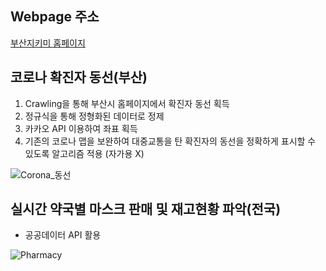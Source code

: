 ## Webpage 주소

[부산지키미 홈페이지](www.busanjikimi.com)

## 코로나 확진자 동선(부산)

1. Crawling을 통해 부산시 홈페이지에서 확진자 동선 획득
2. 정규식을 통해 정형화된 데이터로 정제
3. 카카오 API 이용하여 좌표 획득
4. 기존의 코로나 맵을 보완하여 대중교통을 탄 확진자의 동선을 정확하게 표시할 수 있도록 알고리즘 적용 (자가용 X)

![Corona_동선](https://user-images.githubusercontent.com/58922804/84990034-85161000-b17f-11ea-90a7-bad8aa40d30a.png)

## 실시간 약국별 마스크 판매 및 재고현황 파악(전국)

- 공공데이터 API 활용

![Pharmacy](https://user-images.githubusercontent.com/58922804/84990029-834c4c80-b17f-11ea-9264-71b954cf5f91.png)